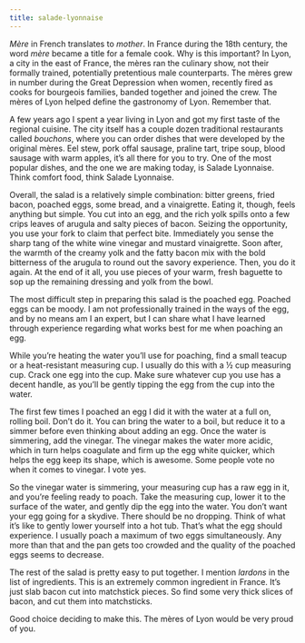 ```yaml
---
title: salade-lyonnaise
---
```

<em>Mère</em> in French translates to <em>mother</em>. In France during the 18th century, the word <em>mère</em> became a title for a female cook. Why is this important? In Lyon, a city in the east of France, the mères ran the culinary show, not their formally trained, potentially pretentious male counterparts. The mères grew in number during the Great Depression when women, recently fired as cooks for bourgeois families, banded together and joined the crew. The mères of Lyon helped define the gastronomy of Lyon. Remember that.

A few years ago I spent a year living in Lyon and got my first taste of the regional cuisine. The city itself has a couple dozen traditional restaurants called <em>bouchons</em>, where you can order dishes that were developed by the original mères. Eel stew, pork offal sausage, praline tart, tripe soup, blood sausage with warm apples, it’s all there for you to try. One of the most popular dishes, and the one we are making today, is Salade Lyonnaise. Think comfort food, think Salade Lyonnaise.

Overall, the salad is a relatively simple combination: bitter greens, fried bacon, poached eggs, some bread, and a vinaigrette. Eating it, though, feels anything but simple. You cut into an egg, and the rich yolk spills onto a few crips leaves of arugula and salty pieces of bacon. Seizing the opportunity, you use your fork to claim that perfect bite. Immediately you sense the sharp tang of the white wine vinegar and mustard vinaigrette. Soon after, the warmth of the creamy yolk and the fatty bacon mix with the bold bitterness of the arugula to round out the savory experience. Then, you do it again. At the end of it all, you use pieces of your warm, fresh baguette to sop up the remaining dressing and yolk from the bowl. 

The most difficult step in preparing this salad is the poached egg. Poached eggs can be moody. I am not professionally trained in the ways of the egg, and by no means am I an expert, but I can share what I have learned through experience regarding what works best for me when poaching an egg.

While you’re heating the water you’ll use for poaching, find a small teacup or a heat-resistant measuring cup. I usually do this with a ½ cup measuring cup. Crack one egg into the cup. Make sure whatever cup you use has a decent handle, as you’ll be gently tipping the egg from the cup into the water.

The first few times I poached an egg I did it with the water at a full on, rolling boil. Don’t do it. You can bring the water to a boil, but reduce it to a simmer before even thinking about adding an egg. Once the water is simmering, add the vinegar. The vinegar makes the water more acidic, which in turn helps coagulate and firm up the egg white quicker, which helps the egg keep its shape, which is awesome. Some people vote no when it comes to vinegar. I vote yes.

So the vinegar water is simmering, your measuring cup has a raw egg in it, and you’re feeling ready to poach. Take the measuring cup, lower it to the surface of the water, and gently dip the egg into the water. You don’t want your egg going for a skydive. There should be no dropping. Think of what it’s like to gently lower yourself into a hot tub. That’s what the egg should experience. I usually poach a maximum of two eggs simultaneously. Any more than that and the pan gets too crowded and the quality of the poached eggs seems to decrease.

The rest of the salad is pretty easy to put together. I mention <em>lardons</em> in the list of ingredients. This is an extremely common ingredient in France. It’s just slab bacon cut into matchstick pieces. So find some very thick slices of bacon, and cut them into matchsticks.

Good choice deciding to make this. The mères of Lyon would be very proud of you. 

